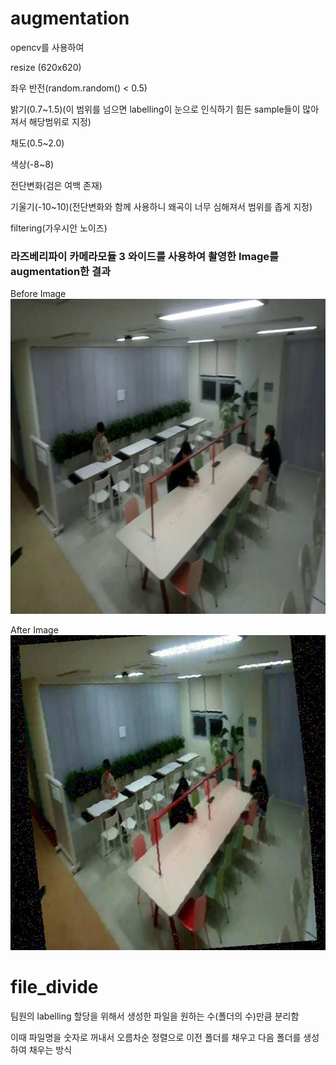 # augmentation
opencv를 사용하여

resize (620x620)

좌우 반전(random.random() < 0.5)

밝기(0.7~1.5)(이 범위를 넘으면 labelling이 눈으로 인식하기 힘든 sample들이 많아져서 해당범위로 지정)

채도(0.5~2.0)

색상(-8~8)

전단변화(검은 여백 존재)

기울기(-10~10)(전단변화와 함께 사용하니 왜곡이 너무 심해져서 범위를 좁게 지정)

filtering(가우시안 노이즈)



<h3> 라즈베리파이 카메라모듈 3 와이드를 사용하여 촬영한 Image를 augmentation한 결과</h3>

Before Image
<img src = "sample/before.jpg"> 

After Image
<img src = "sample/after.jpg">



# file_divide
팀원의 labelling 할당을 위해서 생성한 파일을 원하는 수(폴더의 수)만큼 분리함 

이때 파일명을 숫자로 꺼내서 오름차순 정렬으로 이전 폴더를 채우고 다음 폴더를 생성하여 채우는 방식
